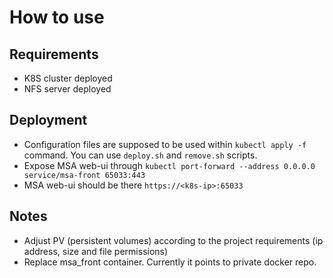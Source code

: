 # How to use

## Requirements
 - K8S cluster deployed
 - NFS server deployed

## Deployment
 - Configuration files are supposed to be used within `kubectl apply -f` command. You can use `deploy.sh` and `remove.sh` scripts.
 - Expose MSA web-ui through `kubectl port-forward --address 0.0.0.0 service/msa-front 65033:443`
 - MSA web-ui should be there `https://<k8s-ip>:65033`

## Notes
 - Adjust PV (persistent volumes) according to the project requirements (ip address, size and file permissions)
 - Replace msa_front container. Currently it points to private docker repo.
